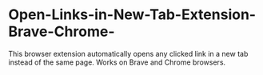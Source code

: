 # Open-Links-in-New-Tab-Extension-Brave-Chrome-
This browser extension automatically opens any clicked link in a new tab instead of the same page. Works on Brave and Chrome browsers.
